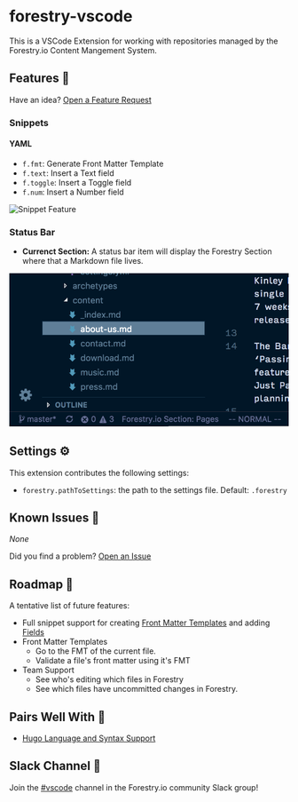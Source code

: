 # forestry-vscode

This is a VSCode Extension for working with repositories managed by the Forestry.io Content Mangement System.

## Features 🚀

Have an idea? [Open a Feature Request](https://github.com/forestryio/forestry-vscode/issues/new?template=feature_request.md)

### Snippets

#### YAML

- `f.fmt`: Generate Front Matter Template
- `f.text`: Insert a Text field
- `f.toggle`: Insert a Toggle field
- `f.num`: Insert a Number field

![Snippet Feature](images/feature-snippet.gif)

### Status Bar

- **Currenct Section:** A status bar item will display the Forestry Section where that a Markdown file lives.

![Snippet Feature](images/feature-section-widget.png)

## Settings ️️⚙️

This extension contributes the following settings:

- `forestry.pathToSettings`: the path to the settings file. Default: `.forestry`

## Known Issues 🐛

_None_

Did you find a problem? [Open an Issue](https://github.com/forestryio/forestry-vscode/issues/new?template=bug_report.md)

## Roadmap 👷‍

A tentative list of future features:

- Full snippet support for creating [Front Matter Templates](https://forestry.io/docs/settings/front-matter-templates/) and adding [Fields](https://forestry.io/docs/settings/fields/)
- Front Matter Templates
  - Go to the FMT of the current file.
  - Validate a file's front matter using it's FMT
- Team Support
  - See who's editing which files in Forestry
  - See which files have uncommitted changes in Forestry.

## Pairs Well With 🍷

- [Hugo Language and Syntax Support](https://marketplace.visualstudio.com/items?itemName=budparr.language-hugo-vscode)

## Slack Channel 💬

Join the [#vscode](https://forestry.io/blog/join-our-slack-community/) channel in the Forestry.io community Slack group!
